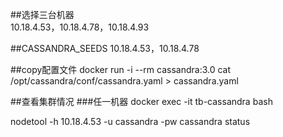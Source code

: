##选择三台机器  
10.18.4.53，10.18.4.78，10.18.4.93  

##CASSANDRA_SEEDS
10.18.4.53，10.18.4.78


##copy配置文件
docker run -i --rm cassandra:3.0 cat /opt/cassandra/conf/cassandra.yaml > cassandra.yaml



##查看集群情况
###任一机器
docker exec -it tb-cassandra bash

nodetool -h 10.18.4.53 -u cassandra -pw cassandra status


